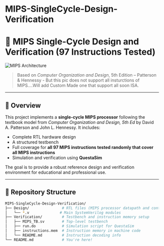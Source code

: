 # MIPS-SingleCycle-Design-Verification
# 🧠 MIPS Single-Cycle Design and Verification (97 Instructions Tested)

![MIPS Architecture](https://i.sstatic.net/5d5XB.png)
> Based on *Computer Organization and Design*, 5th Edition – Patterson & Hennessy - But this pic does not support all insturctions of MIPS....Will add Custom Made one that support all soon ISA.

---

## 📘 Overview

This project implements a **single-cycle MIPS processor** following the textbook model from *Computer Organization and Design, 5th Ed* by David A. Patterson and John L. Hennessy. It includes:

- Complete RTL hardware design
- A structured testbench
- Full coverage for **all 97 MIPS instructions tested randomly that cover all MIPS instructions**
- Simulation and verification using **QuestaSim**

The goal is to provide a robust reference design and verification environment for educational and professional use.

---

## 📂 Repository Structure

```bash
MIPS-SingleCycle-Design-Verification/
├── Design/               # RTL files (MIPS processor datapath and control)
│   └── *.v              # Main SystemVerilog modules
├── Verification/         # Testbench and instruction memory setup
│   ├── MIPS_TB.sv        # Top-level testbench
│   ├── run.do            # Simulation script for QuestaSim
│   ├── instructions.mem  # Instruction memory in machine code
│   └── README.md         # Instruction decoding info
└── README.md             # You're here!
